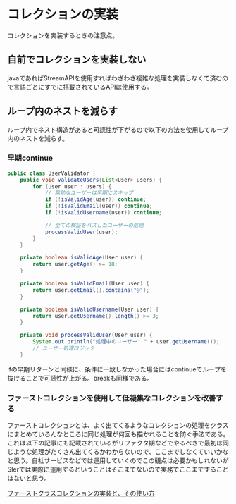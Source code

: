 # コレクションの実装

コレクションを実装するときの注意点。

## 自前でコレクションを実装しない

javaであればStreamAPIを使用すればわざわざ複雑な処理を実装しなくて済むので言語ごとにすでに搭載されているAPIは使用する。

## ループ内のネストを減らす

ループ内でネスト構造があると可読性が下がるので以下の方法を使用してループ内のネストを減らす。

### 早期continue

```java
public class UserValidator {
    public void validateUsers(List<User> users) {
        for (User user : users) {
            // 無効なユーザーは早期にスキップ
            if (!isValidAge(user)) continue;
            if (!isValidEmail(user)) continue;
            if (!isValidUsername(user)) continue;

            // 全ての検証をパスしたユーザーの処理
            processValidUser(user);
        }
    }

    private boolean isValidAge(User user) {
        return user.getAge() >= 18;
    }

    private boolean isValidEmail(User user) {
        return user.getEmail().contains("@");
    }

    private boolean isValidUsername(User user) {
        return user.getUsername().length() >= 3;
    }

    private void processValidUser(User user) {
        System.out.println("処理中のユーザー: " + user.getUsername());
        // ユーザー処理ロジック
    }
```

ifの早期リターンと同様に、条件に一致しなかった場合にはcontinueでループを抜けることで可読性が上がる。breakも同様である。
### ファーストコレクションを使用して低凝集なコレクションを改善する

ファーストコレクションとは、よく出てくるようなコレクションの処理をクラスにまとめていろんなところに同じ処理が何回も描かれることを防ぐ手法である。これは以下の記事にも記載されているがリファクタ期などでやるべきで最初は同じような処理がたくさん出てくるかわからないので、ここまでしなくていいかなと思う。自社サービスなどでは運用していくのでこの観点は必要かもしれないがSIerでは実際に運用するということはそこまでないので実務でここまですることはないと思う。

[ファーストクラスコレクションの実装と、その使い方](https://zenn.dev/tesnshin_o255/articles/a9af0a9a2e5596)
